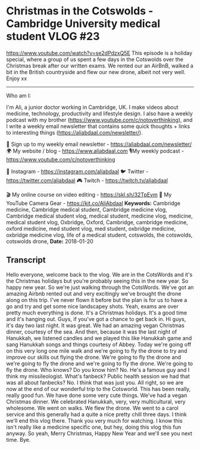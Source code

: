 # Christmas in the Cotswolds - Cambridge University medical student VLOG #23
https://www.youtube.com/watch?v=se2dPdzxQ5E
This episode is a holiday special, where a group of us spent a few days in the Cotswolds over the Christmas break after our written exams. We rented our an AirBnB, walked a bit in the British countryside and flew our new drone, albeit not very well. Enjoy xx

--------------------

Who am I:

I'm Ali, a junior doctor working in Cambridge, UK. I make videos about medicine, technology, productivity and lifestyle design. I also have a weekly podcast with my brother (https://www.youtube.com/c/notoverthinking), and I write a weekly email newsletter that contains some quick thoughts + links to interesting things (https://aliabdaal.com/newsletter/).

💌 Sign up to my weekly email newsletter - https://aliabdaal.com/newsletter/
🌍 My website / blog - https://www.aliabdaal.com 
🎙My weekly podcast - https://www.youtube.com/c/notoverthinking 

📸 Instagram - https://instagram.com/aliabdaal
🐦 Twitter - https://twitter.com/aliabdaal
🎮 Twitch - https://twitch.tv/aliabdaal 

🎬 My online course on video editing - https://skl.sh/32TpEvm
🎥 My YouTube Camera Gear - https://kit.co/AliAbdaal
**Keywords:** Cambridge medicine, Cambridge medical student, Cambridge medicine vlog, Cambridge medical student vlog, medical student, medicine vlog, medicine, medical student vlog, Oxbridge, Oxford, Cambridge, cambridge medicine, oxford medicine, med student vlog, med student, oxbridge medicine, oxbridge medicine vlog, life of a medical student, cotswolds, the cotswolds, cotswolds drone, 
**Date:** 2018-01-20

## Transcript
 Hello everyone, welcome back to the vlog. We are in the CotsWords and it's the Christmas holidays but you're probably seeing this in the new year. So happy new year. So we're just walking through the CotsWords. We've got an amazing Airbnb rented out and very excitingly we've brought the drone along on this trip. I've never flown it before but the plan is for us to have a go and try and get some nice landscapey shots. Yeah, exams are over pretty much everything is done. It's a Christmas holidays. It's a good time and it's hanging out. Guys, if you've got a chance to get back in. Hi guys, it's day two last night. It was great. We had an amazing vegan Christmas dinner, courtesy of the sea. And then, because it was the last night of Hanukkah, we listened candles and we played this like Hanukkah game and sang Hanukkah songs and things courtesy of Abbey. Today we're going off on this very long one mile walk and we're going to fly the drone to try and improve our skills out flying the drone. We're going to fly the drone and we're going to fly the drone and we're going to fly the drone. We're going to fly the drone. Who knows? Do you know him? No. He's a famous guy and I think my missileologist. What's fanbeck? Public health session we had that was all about fanbecks? No. I think that was just you. All right, so we are now at the end of our wonderful trip to the Cotsworld. This has been really, really good fun. We have done some very cute things. We've had a vegan Christmas dinner. We celebrated Hanukkah, very, very multicultural, very wholesome. We went on walks. We flew the drone. We went to a carol service and this generally had a quite a nice pretty chill three days. I think we'll end this vlog there. Thank you very much for watching. I know this isn't really like a medicine specific one, but hey, doing this vlog this fun anyway. So yeah, Merry Christmas, Happy New Year and we'll see you next time. Bye.
